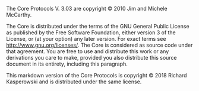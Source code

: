 The Core Protocols V. 3.03 are copyright &copy; 2010 Jim and Michele McCarthy.

The Core is distributed under the terms of the GNU General Public License as published by the Free Software Foundation, either version 3 of the License, or (at your option) any later version. For exact terms see http://www.gnu.org/licenses/. The Core is considered as source code under that agreement. You are free to use and distribute this work or any derivations you care to make, provided you also distribute this source document in its entirety, including this paragraph.

This markdown version of the Core Protocols is copyright &copy; 2018 Richard Kasperowski and is distributed under the same license.
